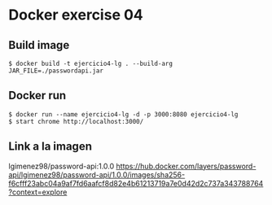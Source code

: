 # Docker exercise 04


## Build image 
```
$ docker build -t ejercicio4-lg . --build-arg JAR_FILE=./passwordapi.jar
```

## Docker run
```
$ docker run --name ejercicio4-lg -d -p 3000:8080 ejercicio4-lg
$ start chrome http://localhost:3000/
```

## Link a la imagen 
lgimenez98/password-api:1.0.0
https://hub.docker.com/layers/password-api/lgimenez98/password-api/1.0.0/images/sha256-f6cfff23abc04a9af7fd6aafcf8d82e4b61213719a7e0d42d2c737a343788764?context=explore